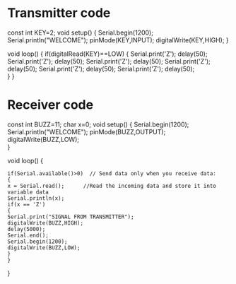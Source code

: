 # Transmitter code
const int KEY=2;
void setup()
{
  Serial.begin(1200);
  Serial.println("WELCOME");
  pinMode(KEY,INPUT);
  digitalWrite(KEY,HIGH);
}

void loop()
{
    if(digitalRead(KEY)==LOW)
    {
    Serial.print('Z');
    delay(50);  
    Serial.print('Z');
    delay(50);
    Serial.print('Z');
    delay(50);
    Serial.print('Z');
    delay(50);
    Serial.print('Z');
    delay(50);
    Serial.print('Z');
    delay(50);                            
    }
}

# Receiver code
const int BUZZ=11;
char x=0;
void setup()
{
  Serial.begin(1200);
  Serial.println("WELCOME");
  pinMode(BUZZ,OUTPUT);
  digitalWrite(BUZZ,LOW);  
}

void loop()
{
 
    if(Serial.available()>0)  // Send data only when you receive data:
    {
    x = Serial.read();      //Read the incoming data and store it into variable data
    Serial.println(x);  
    if(x == 'Z')            
    {
    Serial.print("SIGNAL FROM TRANSMITTER");  
    digitalWrite(BUZZ,HIGH);      
    delay(5000);  
    Serial.end();
    Serial.begin(1200);    
    digitalWrite(BUZZ,LOW);  
    }
    }    
 
}
